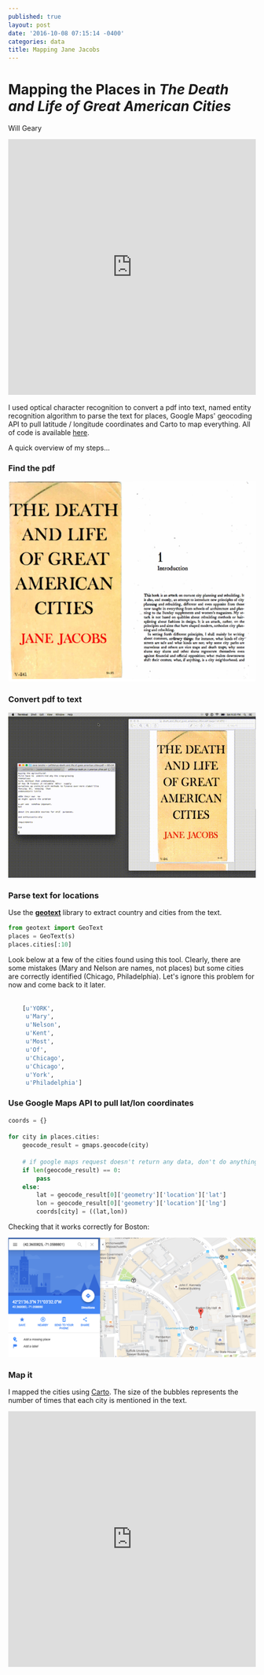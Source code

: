 ```yaml
---
published: true
layout: post
date: '2016-10-08 07:15:14 -0400'
categories: data
title: Mapping Jane Jacobs
---
```


# Mapping the Places in *The Death and Life of Great American Cities*

Will Geary

<iframe width="100%" height="520" frameborder="0" src="https://willgeary.carto.com/viz/31c6b2d0-8db4-11e6-ab40-0ef7f98ade21/embed_map" allowfullscreen webkitallowfullscreen mozallowfullscreen oallowfullscreen msallowfullscreen></iframe>

I used optical character recognition to convert a pdf into text, named entity recognition algorithm to parse the text for places, Google Maps' geocoding API to pull latitude / longitude coordinates and Carto to map everything. All of code is available [here](http://nbviewer.jupyter.org/github/willgeary/janejacobs/blob/master/Notebook.ipynb).

A quick overview of my steps...

### Find the pdf

![fig](https://raw.githubusercontent.com/willgeary/janejacobs/master/Images/Cover.png)


### Convert pdf to text


![fig](https://raw.githubusercontent.com/willgeary/janejacobs/master/Images/screencast.gif)


### Parse text for locations

Use the [**geotext**](https://pypi.python.org/pypi/geotext) library to extract country and cities from the text.


```python
from geotext import GeoText
places = GeoText(s)
places.cities[:10]

```

Look below at a few of the cities found using this tool. Clearly, there are some mistakes (Mary and Nelson are names, not places) but some cities are correctly identified (Chicago, Philadelphia). Let's ignore this problem for now and come back to it later.


```python

    [u'YORK',
     u'Mary',
     u'Nelson',
     u'Kent',
     u'Most',
     u'Of',
     u'Chicago',
     u'Chicago',
     u'York',
     u'Philadelphia']
```


### Use Google Maps API to pull lat/lon coordinates 


```python
coords = {}

for city in places.cities:
    geocode_result = gmaps.geocode(city)
    
    # if google maps request doesn't return any data, don't do anything
    if len(geocode_result) == 0:
        pass
    else:
        lat = geocode_result[0]['geometry']['location']['lat']
        lon = geocode_result[0]['geometry']['location']['lng']
        coords[city] = ((lat,lon))
```
Checking that it works correctly for Boston:

![fig](https://raw.githubusercontent.com/willgeary/janejacobs/master/Images/Boston.png)


### Map it

I mapped the cities using [Carto](https://willgeary.carto.com/viz/31c6b2d0-8db4-11e6-ab40-0ef7f98ade21/public_map). The size of the bubbles represents the number of times that each city is mentioned in the text.

<iframe width="100%" height="520" frameborder="0" src="https://willgeary.carto.com/viz/31c6b2d0-8db4-11e6-ab40-0ef7f98ade21/embed_map" allowfullscreen webkitallowfullscreen mozallowfullscreen oallowfullscreen msallowfullscreen></iframe>
